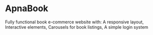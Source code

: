 # ApnaBook
Fully functional book e-commerce website with:  A responsive layout, Interactive elements, Carousels for book listings, A simple login system

